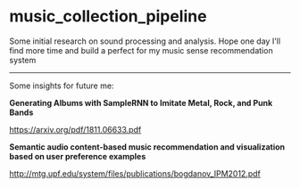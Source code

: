 # music_collection_pipeline

Some initial research on sound processing and analysis.
Hope one day I'll find more time and build a perfect for my music sense recommendation system

---
Some insights for future me:

**Generating Albums with SampleRNN
to Imitate Metal, Rock, and Punk Bands**

https://arxiv.org/pdf/1811.06633.pdf


**Semantic audio content-based music recommendation
and visualization based on user preference examples**

http://mtg.upf.edu/system/files/publications/bogdanov_IPM2012.pdf

